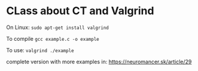 # CLass about CT and Valgrind

On Linux:
``
sudo apt-get install valgrind
``

To compile
``
gcc example.c -o example
``


To use:
``
valgrind ./example
``

complete version with more examples in: 
https://neuromancer.sk/article/29
